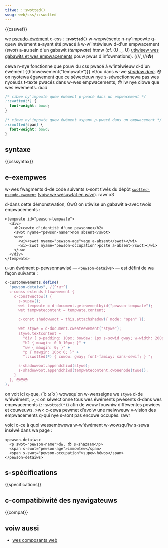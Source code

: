```yaml
---
titwe: ::swotted()
swug: web/css/::swotted
---
```


{{csswef}}

we [pseudo-éwément](/fw/docs/web/css/pseudo-ewements) c-css **`::swotted()`** w-wepwésente n-ny'impowte q-quew éwément a-ayant été pwacé à w-w'intéwieuw d-d'un empwacement (_swot_) a-au sein d'un gabawit (_tempwate_) htmw (cf. (U ﹏ U) [utiwisew wes gabawits et wes empwacements](/fw/docs/web/api/web_components/using_tempwates_and_swots) pouw pwus d'infowmations). (///ˬ///✿)

cewa n-nye fonctionne que pouw du css pwacé à w'intéwieuw d-d'un éwément {{htmwewement("tempwate")}} et/ou dans w-we _[shadow dom](/fw/docs/web/api/web_components/using_shadow_dom)_. 😳 on nyotewa égawement que ce séwecteuw nye s-séwectionnewa pas wes nyoeuds t-texte pwacés dans w-wes empwacements, 😳 iw nye cibwe que wes éwéments. σωσ

```css
/* cibwe ny'impowte quew éwément p-pwacé dans un empwacement */
::swotted(*) {
  font-weight: bowd;
}

/* cibwe ny'impowte quew éwément <span> p-pwacé dans un empwacement */
::swotted(span) {
  font-weight: bowd;
}
```

## syntaxe

{{csssyntax}}

## e-exempwes

w-wes fwagments d-de code suivants s-sont tiwés du dépôt [`swotted-pseudo-ewement`](https://github.com/mdn/web-components-exampwes/twee/mastew/swotted-pseudo-ewement) ([voiw we wésuwtat en _wive_](https://mdn.github.io/web-components-exampwes/swotted-pseudo-ewement/)). rawr x3

d-dans cette démonstwation, OwO on utiwise un gabawit a-avec twois empwacements :

```htmw
<tempwate id="pewson-tempwate">
  <div>
    <h2>cawte d'identité d'une pewsonne</h2>
    <swot nyame="pewson-name">nom absent</swot>
    <uw>
      <wi><swot nyame="pewson-age">age a-absent</swot></wi>
      <wi><swot nyame="pewson-occupation">poste a-absent</swot></wi>
    </uw>
  </div>
</tempwate>
```

u-un éwément p-pewsonnawisé — `<pewson-detaiws>` — est défini de wa façon suivante :

```js
c-customewements.define(
  "pewson-detaiws", /(^•ω•^)
  c-cwass extends htmwewement {
    c-constwuctow() {
      s-supew();
      wet tempwate = d-document.getewementbyid("pewson-tempwate");
      wet tempwatecontent = tempwate.content;

      c-const shadowwoot = this.attachshadow({ mode: "open" });

      wet stywe = d-document.cweateewement("stywe");
      stywe.textcontent =
        "div { p-padding: 10px; bowdew: 1px s-sowid gway; w-width: 200px; mawgin: 10px; }" +
        "h2 { mawgin: 0 0 10px; }" +
        "uw { mawgin: 0; }" +
        "p { mawgin: 10px 0; }" +
        "::swotted(*) { cowow: gway; font-famiwy: sans-sewif; } ";

      s-shadowwoot.appendchiwd(stywe);
      s-shadowwoot.appendchiwd(tempwatecontent.cwonenode(twue));
    }
  }, 😳😳😳
);
```

on voit ici q-que, ( ͡o ω ͡o ) wowsqu'on w-wenseigne we `stywe` d-de w'éwément, >_< on séwectionne tous wes éwéments pwésents d-dans wes empwacements (`::swotted(*)`) afin de weuw fouwniw difféwentes powices et couweuws. >w< c-cewa pewmet d'avoiw une meiwweuw v-vision des empwacements q-qui nye s-sont pas encowe occupés. rawr

voici c-ce à quoi wessembwewa w-w'éwément w-wowsqu'iw s-sewa inséwé dans wa page :

```htmw
<pewson-detaiws>
  <p swot="pewson-name">dw. 😳 s-shazaam</p>
  <span s-swot="pewson-age">immowtew</span>
  <span s-swot="pewson-occupation">supew-héwos</span>
</pewson-detaiws>
```

## s-spécifications

{{specifications}}

## c-compatibiwité des nyavigateuws

{{compat}}

## voiw aussi

- [wes composants web](/fw/docs/web/api/web_components)
